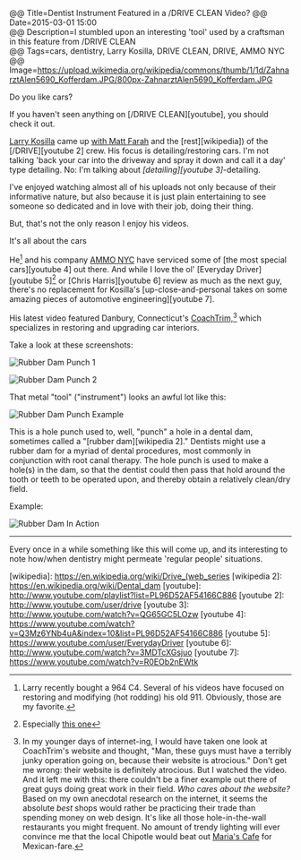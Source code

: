 @@ Title=Dentist Instrument Featured in a /DRIVE CLEAN Video? 
@@ Date=2015-03-01 15:00  
@@ Description=I stumbled upon an interesting 'tool' used by a craftsman in this feature from /DRIVE CLEAN  
@@ Tags=cars, dentistry, Larry Kosilla, DRIVE CLEAN, DRIVE, AMMO NYC
@@ Image=https://upload.wikimedia.org/wikipedia/commons/thumb/1/1d/ZahnarztAlen5690_Kofferdam.JPG/800px-ZahnarztAlen5690_Kofferdam.JPG  

Do you like cars?

If you haven't seen anything on [/DRIVE CLEAN][youtube], you should check it out.

[Larry Kosilla][twitter] came up [with Matt Farah][carsalways] and the [rest][wikipedia]) of the [/DRIVE][youtube 2] crew. His focus is detailing/restoring cars. I'm not talking 'back your car into the driveway and spray it down and call it a day' type detailing. No: I'm talking about *[detailing][youtube 3]*-detailing. 

I've enjoyed watching almost all of his uploads not only because of their informative nature, but also because it is just plain entertaining to see someone so dedicated and in love with their job, doing their thing.

But, that's not the only reason I enjoy his videos.

<div class="takehome"><p>It's all about the cars</p></div>

He[^ca] and his company [AMMO NYC][ammonyc] have serviced some of [the most special cars][youtube 4] out there. And while I love the ol' [Everyday Driver][youtube 5][^ed] or [Chris Harris][youtube 6] review as much as the next guy, there's no replacement for Kosilla's [up-close-and-personal takes on some amazing pieces of automotive engineering][youtube 7].

His latest video featured Danbury, Connecticut's [CoachTrim,][advancedleatherworkshop][^ct] which specializes in restoring and upgrading car interiors.   

Take a look at these screenshots:

![Rubber Dam Punch 1][d]

![Rubber Dam Punch 2][d 2]

That metal "tool" ("instrument") looks an awful lot like this:

![Rubber Dam Punch Example][robinsonhealthcare]

This is a hole punch used to, well, "punch" a hole in a dental dam, sometimes called a "[rubber dam][wikipedia 2]." Dentists might use a rubber dam for a myriad of dental procedures, most commonly in conjunction with root canal therapy. The hole punch is used to make a hole(s) in the dam, so that the dentist could then pass that hold around the tooth or teeth to be operated upon, and thereby obtain a relatively clean/dry field. 

Example:

![Rubber Dam In Action][wikimedia]

***

Every once in a while something like this will come up, and its interesting to note how/when dentistry might permeate 'regular people' situations. 

[^ca]: Larry recently bought a 964 C4. Several of his videos have focused on restoring and modifying (hot rodding) his old 911. Obviously, those are my favorite.
[^ed]: Especially [this one][vimeo]
[^ct]: In my younger days of internet-ing, I would have taken one look at CoachTrim's website and thought, "Man, these guys must have a terribly junky operation going on, because their website is atrocious." Don't get me wrong: their website is definitely atrocious. But I watched the video. And it left me with this: there couldn't be a finer example out there of great guys doing great work in their field. *Who cares about the website?* Based on my own anecdotal research on the internet, it seems the absolute *best* shops would rather be practicing their trade than spending money on web design. It's like all those hole-in-the-wall restaurants you might frequent. No amount of trendy lighting will ever convince me that the local Chipotle would beat out [Maria's Cafe][urbanspoon] for Mexican-fare. 

[advancedleatherworkshop]: http://www.advancedleatherworkshop.com/coachtrimshopindex.html
[ammonyc]: http://www.ammonyc.com/
[carsalways]: http://carsalways.com/2013/01/07/the-story-of-larry-kosilla-and-his-passion-for-cars/
[d]: http://d.pr/i/1aPte+
[d 2]: http://d.pr/i/tdSY+
[robinsonhealthcare]: http://www.robinsonhealthcare.com/WebRoot/Store/Shops/DemoShop/images/8146/8146_Instrapac_Ainsworth_Rubber_Dam_Punch_h.png
[twitter]: https://twitter.com/LarryKosilla
[urbanspoon]: http://www.urbanspoon.com/r/267/1196544/restaurant/Inland-Empire/Marias-Cafe-Colton
[vimeo]: https://vimeo.com/ondemand/50yearsofthe911
[wikimedia]: https://upload.wikimedia.org/wikipedia/commons/thumb/1/1d/ZahnarztAlen5690_Kofferdam.JPG/800px-ZahnarztAlen5690_Kofferdam.JPG
[wikipedia]: https://en.wikipedia.org/wiki/Drive_(web_series
[wikipedia 2]: https://en.wikipedia.org/wiki/Dental_dam
[youtube]: http://www.youtube.com/playlist?list=PL96D52AF54166C886
[youtube 2]: http://www.youtube.com/user/drive
[youtube 3]: http://www.youtube.com/watch?v=QG65GC5LOzw
[youtube 4]: https://www.youtube.com/watch?v=Q3Mz6YNb4uA&index=10&list=PL96D52AF54166C886
[youtube 5]: https://www.youtube.com/user/EverydayDriver
[youtube 6]: http://www.youtube.com/watch?v=3MDTcXGsjuo
[youtube 7]: https://www.youtube.com/watch?v=R0EOb2nEWtk